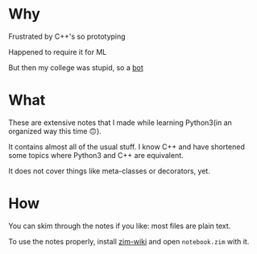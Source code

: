 # Why 
Frustrated by C++'s so prototyping

Happened to require it for ML

But then my college was stupid, so a [bot](https://github.com/dormant-sanjarcode/attend_lecture_bot)

# What

These are extensive notes that I made while learning Python3(in an organized way this time 🙃️).

It contains almost all of the usual stuff. I know C++ and have shortened some topics where Python3 and C++ are equivalent.

It does not cover things like meta-classes or decorators, yet.

# How
You can skim through the notes if you like: most files are plain text.

To use the notes properly, install [zim-wiki](https://zim-wiki.org/index.html) and open `notebook.zim` with it.
